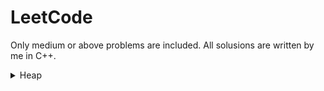 # LeetCode
Only medium or above problems are included. All solusions are written by me in C++. 
<details>
  <summary>Heap</summary>
  <ul style="list-style-type:none;">
<li>:red_circle: <a href="https://github.com/ge-wu/LeetCode/blob/main/Heap/0023.Merge_k_Sorted_Lists.cpp"></a> 23. Merge k Sorted Lists</li>
<li>:full_moon:  <a href="https://github.com/ge-wu/LeetCode/blob/main/Heap/0215.Kth_Largest_Element_in_an_Array.cpp"></a> 215. Kth Largest Element in an Array </li>
<li>:full_moon:  <a href="https://github.com/ge-wu/LeetCode/blob/main/Heap/0313.Super_Ugly_Number.cpp"></a> 313. Super Ugly Number</li>
<li>:full_moon:  <a href="https://github.com/ge-wu/LeetCode/blob/main/Heap/0347.Top_K_Frequent_Elements.cpp"></a> 347. Top K Frequent Elements</li>
<li>:full_moon:  <a href="https://github.com/ge-wu/LeetCode/blob/main/Heap/0373.Find_K_Pairs_with_Smallest_Sums.cpp"></a> 373. Find K Pairs with Smallest Sums</li>
<li>:full_moon:  <a href="https://github.com/ge-wu/LeetCode/blob/main/Heap/0451.Sort_Characters_By_Frequency.cpp"></a>  451. Sort Characters By Frequency</li>
<li>:red_circle: <a href="https://github.com/ge-wu/LeetCode/blob/main/Heap/0502.IPO.cpp"></a> 502. IPO</li>
<li>:full_moon:  <a href="https://github.com/ge-wu/LeetCode/blob/main/Heap/0973.K_Closest_Points_to_Origin.cpp"></a> 973. K Closest Points to Origin</li>
<li>:full_moon:  <a href="https://github.com/ge-wu/LeetCode/blob/main/Heap/1054.Distant_Barcodes.cpp"></a> 1054. Distant Barcodes</li>
<li>:full_moon:  <a href="https://github.com/ge-wu/LeetCode/blob/main/Heap/1792.Maximum_Average_Pass_Ratio.cpp"></a> 1792. Maximum Average Pass Ratio</li>
<li>:full_moon:  <a href="https://github.com/ge-wu/LeetCode/blob/main/Heap/1801.Number_of_Orders_in_the_Backlog.cpp"></a> 1801. Number of Orders in the Backlog</li>
  </ul>
</details>

